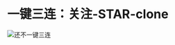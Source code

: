 # 一键三连：关注-STAR-clone

![还不一键三连](https://pics1.baidu.com/feed/cdbf6c81800a19d87b9f84db93b49283a71e4622.jpeg?token=2b0c437165563363ffad0f41bfb05bde&s=F796C3244E016F53869CF1DE030080B2)